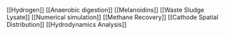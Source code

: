 [[Hydrogen]]
[[Anaerobic digestion]]
[[Melanoidins]]
[[Waste Sludge Lysate]]
[[Numerical simulation]]
[[Methane Recovery]]
[[Cathode Spatial Distribution]]
[[Hydrodynamics Analysis]]
